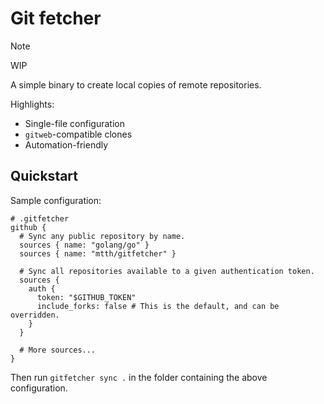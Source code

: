 # Git fetcher

> [!NOTE]
> WIP

A simple binary to create local copies of remote repositories.

Highlights:

* Single-file configuration
* `gitweb`-compatible clones
* Automation-friendly


## Quickstart

Sample configuration:

```txtpb
# .gitfetcher
github {
  # Sync any public repository by name.
  sources { name: "golang/go" }
  sources { name: "mtth/gitfetcher" }

  # Sync all repositories available to a given authentication token.
  sources {
    auth {
      token: "$GITHUB_TOKEN"
      include_forks: false # This is the default, and can be overridden.
    }
  }

  # More sources...
}
```

Then run `gitfetcher sync .` in the folder containing the above configuration.
